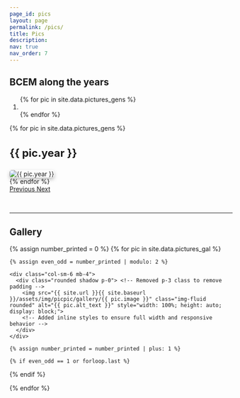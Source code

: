 ```yaml
---
page_id: pics
layout: page
permalink: /pics/
title: Pics
description: 
nav: true
nav_order: 7
---
```


## BCEM along the years

<div id="carouselExample" class="carousel slide" data-ride="carousel">
  <!-- Indicators -->
  <ol class="carousel-indicators">
    {% for pic in site.data.pictures_gens %}
      <li data-target="#carouselExample" data-slide-to="{{ forloop.index0 }}" class="{% if forloop.first %}active{% endif %}"></li>
    {% endfor %}
  </ol>

  <!-- Wrapper for slides -->
  <div class="carousel-inner">
    {% for pic in site.data.pictures_gens %}
      <div class="carousel-item {% if forloop.first %}active{% endif %}">
        <div class="text-center mb-2">
          <h3 style="font-size: 1.5rem; font-weight: bold;">{{ pic.year }}</h3>
        </div>
        <img src="{{ site.url }}{{ site.baseurl }}/assets/img/picpic/gens/{{ pic.image }}" class="d-block w-100 img-responsive" style="box-shadow: 0 4px 8px rgba(0, 0, 0, 0.25); border-radius: 5px;" alt="{{ pic.year }}">
      </div>
    {% endfor %}
  </div>

  <!-- Controls -->
  <a class="carousel-control-prev" href="#carouselExample" role="button" data-slide="prev">
    <span class="carousel-control-prev-icon" aria-hidden="true"></span>
    <span class="sr-only">Previous</span>
  </a>
  <a class="carousel-control-next" href="#carouselExample" role="button" data-slide="next">
    <span class="carousel-control-next-icon" aria-hidden="true"></span>
    <span class="sr-only">Next</span>
  </a>
</div>

<p>&nbsp;</p>

---

## Gallery

<div class="row">
  {% assign number_printed = 0 %}
  {% for pic in site.data.pictures_gal %}
    
    {% assign even_odd = number_printed | modulo: 2 %}
    
    <div class="col-sm-6 mb-4">
      <div class="rounded shadow p-0"> <!-- Removed p-3 class to remove padding -->
        <img src="{{ site.url }}{{ site.baseurl }}/assets/img/picpic/gallery/{{ pic.image }}" class="img-fluid rounded" alt="{{ pic.alt_text }}" style="width: 100%; height: auto; display: block;">
        <!-- Added inline styles to ensure full width and responsive behavior -->
      </div>
    </div>
    
    {% assign number_printed = number_printed | plus: 1 %}
    
    {% if even_odd == 1 or forloop.last %}
</div>
<div class="row">
    {% endif %}
    
  {% endfor %}
</div>

<p>&nbsp;</p>
